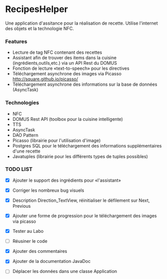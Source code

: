 # RecipesHelper
Une application d'assitance pour la réalisation de recette.
Utilise l'internet des objets et la technologie NFC.

### Features
* Lecture de tag NFC contenant des recettes
* Assistant afin de trouver des items dans la cuisine (ingrédients,outils,etc.) via un API Rest du DOMUS
* Fonction de lecture «text-to-speech» pour les directives
* Téléchargement asynchrone des images via Picasso http://square.github.io/picasso/
* Téléchargement asynchrone des informations sur la base de données (AsyncTask)

### Technologies
* NFC
* DOMUS Rest API (toolbox pour la cuisine intelligente)
* TTS
* AsyncTask
* DAO Pattern
* Picasso (librairie pour l'utilisation d'image)
* Postgres SQL pour le téléchargement des informations supplémentaires d'une recette
* Javatuples (librairie pour les différents types de tuples possibles)

### TODO LIST
- [X] Ajouter le support des ingrédients pour «l'assistant»
- [X] Corriger les nombreux bug visuels
- [X] Description Direction_TextView, réinitialiser le défilement sur Next, Previous
- [X] Ajouter une forme de progression pour le téléchargement des images via picasso 
- [X] Tester au Labo
- [ ] Réusiner le code 
- [X] Ajouter des commentaires
- [X] Ajouter de la documentation JavaDoc
- [ ] Déplacer les données dans une classe Application



